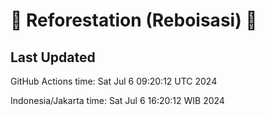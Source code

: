 
# 🌳 Reforestation (Reboisasi) 🌲

## Last Updated

GitHub Actions time: Sat Jul  6 09:20:12 UTC 2024

Indonesia/Jakarta time: Sat Jul  6 16:20:12 WIB 2024
